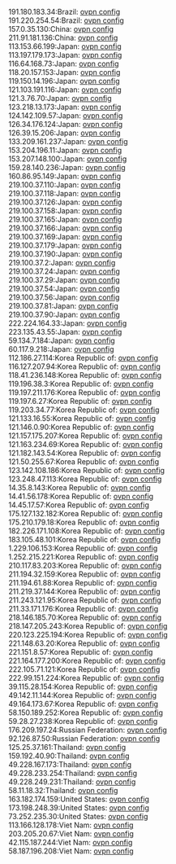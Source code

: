 191.180.183.34:Brazil: [ovpn config](vpn/191_180_183_34.ovpn)  
191.220.254.54:Brazil: [ovpn config](vpn/191_220_254_54.ovpn)  
157.0.35.130:China: [ovpn config](vpn/157_0_35_130.ovpn)  
211.91.181.136:China: [ovpn config](vpn/211_91_181_136.ovpn)  
113.153.66.199:Japan: [ovpn config](vpn/113_153_66_199.ovpn)  
113.197.179.173:Japan: [ovpn config](vpn/113_197_179_173.ovpn)  
116.64.168.73:Japan: [ovpn config](vpn/116_64_168_73.ovpn)  
118.20.157.153:Japan: [ovpn config](vpn/118_20_157_153.ovpn)  
119.150.14.196:Japan: [ovpn config](vpn/119_150_14_196.ovpn)  
121.103.191.116:Japan: [ovpn config](vpn/121_103_191_116.ovpn)  
121.3.76.70:Japan: [ovpn config](vpn/121_3_76_70.ovpn)  
123.218.13.173:Japan: [ovpn config](vpn/123_218_13_173.ovpn)  
124.142.109.57:Japan: [ovpn config](vpn/124_142_109_57.ovpn)  
126.34.176.124:Japan: [ovpn config](vpn/126_34_176_124.ovpn)  
126.39.15.206:Japan: [ovpn config](vpn/126_39_15_206.ovpn)  
133.209.161.237:Japan: [ovpn config](vpn/133_209_161_237.ovpn)  
153.204.196.11:Japan: [ovpn config](vpn/153_204_196_11.ovpn)  
153.207.148.100:Japan: [ovpn config](vpn/153_207_148_100.ovpn)  
159.28.140.236:Japan: [ovpn config](vpn/159_28_140_236.ovpn)  
160.86.95.149:Japan: [ovpn config](vpn/160_86_95_149.ovpn)  
219.100.37.110:Japan: [ovpn config](vpn/219_100_37_110.ovpn)  
219.100.37.118:Japan: [ovpn config](vpn/219_100_37_118.ovpn)  
219.100.37.126:Japan: [ovpn config](vpn/219_100_37_126.ovpn)  
219.100.37.158:Japan: [ovpn config](vpn/219_100_37_158.ovpn)  
219.100.37.165:Japan: [ovpn config](vpn/219_100_37_165.ovpn)  
219.100.37.166:Japan: [ovpn config](vpn/219_100_37_166.ovpn)  
219.100.37.169:Japan: [ovpn config](vpn/219_100_37_169.ovpn)  
219.100.37.179:Japan: [ovpn config](vpn/219_100_37_179.ovpn)  
219.100.37.190:Japan: [ovpn config](vpn/219_100_37_190.ovpn)  
219.100.37.2:Japan: [ovpn config](vpn/219_100_37_2.ovpn)  
219.100.37.24:Japan: [ovpn config](vpn/219_100_37_24.ovpn)  
219.100.37.29:Japan: [ovpn config](vpn/219_100_37_29.ovpn)  
219.100.37.54:Japan: [ovpn config](vpn/219_100_37_54.ovpn)  
219.100.37.56:Japan: [ovpn config](vpn/219_100_37_56.ovpn)  
219.100.37.81:Japan: [ovpn config](vpn/219_100_37_81.ovpn)  
219.100.37.90:Japan: [ovpn config](vpn/219_100_37_90.ovpn)  
222.224.164.33:Japan: [ovpn config](vpn/222_224_164_33.ovpn)  
223.135.43.55:Japan: [ovpn config](vpn/223_135_43_55.ovpn)  
59.134.7.184:Japan: [ovpn config](vpn/59_134_7_184.ovpn)  
60.117.9.218:Japan: [ovpn config](vpn/60_117_9_218.ovpn)  
112.186.27.114:Korea Republic of: [ovpn config](vpn/112_186_27_114.ovpn)  
116.127.207.94:Korea Republic of: [ovpn config](vpn/116_127_207_94.ovpn)  
118.41.236.148:Korea Republic of: [ovpn config](vpn/118_41_236_148.ovpn)  
119.196.38.3:Korea Republic of: [ovpn config](vpn/119_196_38_3.ovpn)  
119.197.211.176:Korea Republic of: [ovpn config](vpn/119_197_211_176.ovpn)  
119.197.6.27:Korea Republic of: [ovpn config](vpn/119_197_6_27.ovpn)  
119.203.34.77:Korea Republic of: [ovpn config](vpn/119_203_34_77.ovpn)  
121.133.16.55:Korea Republic of: [ovpn config](vpn/121_133_16_55.ovpn)  
121.146.0.90:Korea Republic of: [ovpn config](vpn/121_146_0_90.ovpn)  
121.157.175.207:Korea Republic of: [ovpn config](vpn/121_157_175_207.ovpn)  
121.163.234.69:Korea Republic of: [ovpn config](vpn/121_163_234_69.ovpn)  
121.182.143.54:Korea Republic of: [ovpn config](vpn/121_182_143_54.ovpn)  
121.50.255.67:Korea Republic of: [ovpn config](vpn/121_50_255_67.ovpn)  
123.142.108.186:Korea Republic of: [ovpn config](vpn/123_142_108_186.ovpn)  
123.248.47.113:Korea Republic of: [ovpn config](vpn/123_248_47_113.ovpn)  
14.35.8.143:Korea Republic of: [ovpn config](vpn/14_35_8_143.ovpn)  
14.41.56.178:Korea Republic of: [ovpn config](vpn/14_41_56_178.ovpn)  
14.45.17.57:Korea Republic of: [ovpn config](vpn/14_45_17_57.ovpn)  
175.127.132.182:Korea Republic of: [ovpn config](vpn/175_127_132_182.ovpn)  
175.210.179.18:Korea Republic of: [ovpn config](vpn/175_210_179_18.ovpn)  
182.226.171.108:Korea Republic of: [ovpn config](vpn/182_226_171_108.ovpn)  
183.105.48.101:Korea Republic of: [ovpn config](vpn/183_105_48_101.ovpn)  
1.229.106.153:Korea Republic of: [ovpn config](vpn/1_229_106_153.ovpn)  
1.252.215.221:Korea Republic of: [ovpn config](vpn/1_252_215_221.ovpn)  
210.117.83.203:Korea Republic of: [ovpn config](vpn/210_117_83_203.ovpn)  
211.194.32.159:Korea Republic of: [ovpn config](vpn/211_194_32_159.ovpn)  
211.194.61.88:Korea Republic of: [ovpn config](vpn/211_194_61_88.ovpn)  
211.219.37.144:Korea Republic of: [ovpn config](vpn/211_219_37_144.ovpn)  
211.243.121.95:Korea Republic of: [ovpn config](vpn/211_243_121_95.ovpn)  
211.33.171.176:Korea Republic of: [ovpn config](vpn/211_33_171_176.ovpn)  
218.146.185.70:Korea Republic of: [ovpn config](vpn/218_146_185_70.ovpn)  
218.147.205.243:Korea Republic of: [ovpn config](vpn/218_147_205_243.ovpn)  
220.123.225.194:Korea Republic of: [ovpn config](vpn/220_123_225_194.ovpn)  
221.148.63.20:Korea Republic of: [ovpn config](vpn/221_148_63_20.ovpn)  
221.151.8.57:Korea Republic of: [ovpn config](vpn/221_151_8_57.ovpn)  
221.164.177.200:Korea Republic of: [ovpn config](vpn/221_164_177_200.ovpn)  
222.105.71.121:Korea Republic of: [ovpn config](vpn/222_105_71_121.ovpn)  
222.99.151.224:Korea Republic of: [ovpn config](vpn/222_99_151_224.ovpn)  
39.115.28.154:Korea Republic of: [ovpn config](vpn/39_115_28_154.ovpn)  
49.142.11.144:Korea Republic of: [ovpn config](vpn/49_142_11_144.ovpn)  
49.164.173.67:Korea Republic of: [ovpn config](vpn/49_164_173_67.ovpn)  
58.150.189.252:Korea Republic of: [ovpn config](vpn/58_150_189_252.ovpn)  
59.28.27.238:Korea Republic of: [ovpn config](vpn/59_28_27_238.ovpn)  
176.209.197.24:Russian Federation: [ovpn config](vpn/176_209_197_24.ovpn)  
92.126.87.50:Russian Federation: [ovpn config](vpn/92_126_87_50.ovpn)  
125.25.37.161:Thailand: [ovpn config](vpn/125_25_37_161.ovpn)  
159.192.40.90:Thailand: [ovpn config](vpn/159_192_40_90.ovpn)  
49.228.167.173:Thailand: [ovpn config](vpn/49_228_167_173.ovpn)  
49.228.233.254:Thailand: [ovpn config](vpn/49_228_233_254.ovpn)  
49.228.249.231:Thailand: [ovpn config](vpn/49_228_249_231.ovpn)  
58.11.18.32:Thailand: [ovpn config](vpn/58_11_18_32.ovpn)  
163.182.174.159:United States: [ovpn config](vpn/163_182_174_159.ovpn)  
173.198.248.39:United States: [ovpn config](vpn/173_198_248_39.ovpn)  
73.252.235.30:United States: [ovpn config](vpn/73_252_235_30.ovpn)  
113.166.128.178:Viet Nam: [ovpn config](vpn/113_166_128_178.ovpn)  
203.205.20.67:Viet Nam: [ovpn config](vpn/203_205_20_67.ovpn)  
42.115.187.244:Viet Nam: [ovpn config](vpn/42_115_187_244.ovpn)  
58.187.196.208:Viet Nam: [ovpn config](vpn/58_187_196_208.ovpn)  
